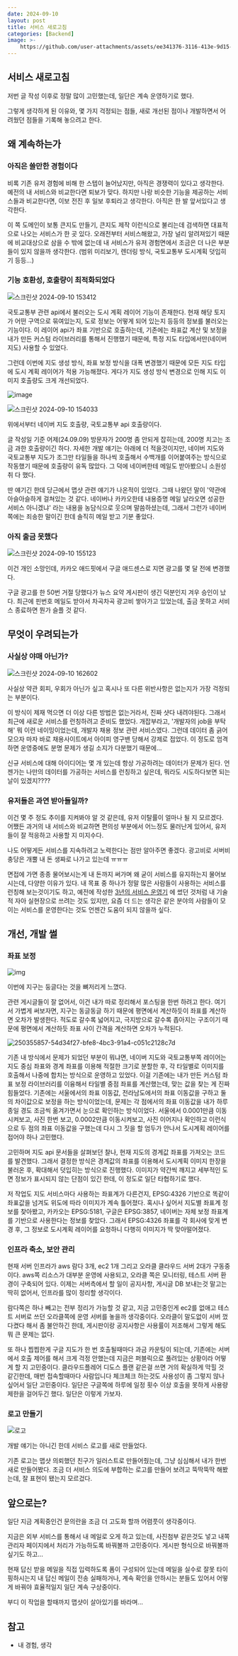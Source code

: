 ```yaml
---
date: 2024-09-10
layout: post
title: 서비스 새로고침
categories: [Backend]
image: >-
    https://github.com/user-attachments/assets/ee341376-3116-413e-9d15-fba7451b0d17
---
```


## 서비스 새로고침

저번 글 작성 이후로 정말 많이 고민했는데, 일단은 계속 운영하기로 했다.

그렇게 생각하게 된 이유와, 몇 가지 걱정되는 점들, 새로 개선된 점이나 개발하면서 어려웠던 점들을 기록해 놓으려고 한다.

## 왜 계속하는가

### 아직은 쓸만한 경험이다

비록 기존 유저 경험에 비해 한 스텝이 늘어났지만, 아직은 경쟁력이 있다고 생각한다.
예전의 내 서비스와 비교한다면 퇴보가 맞다.
하지만 나랑 비슷한 기능을 제공하는 서비스들과 비교한다면, 이보 전진 후 일보 후퇴라고 생각한다. 
아직은 한 발 앞서있다고 생각한다.

이 쪽 도메인이 보통 큰지도 만들기, 큰지도 제작 이런식으로 불리는데 검색하면 대표적으로 나오는 서비스가 한 곳 있다.
오래전부터 서비스해왔고, 가장 널리 알려져있기 때문에 비교대상으로 삼을 수 밖에 없는데 
내 서비스가 유저 경험면에서 조금은 더 나은 부분들이 있지 않을까 생각한다. (범위 미리보기, 렌더링 방식, 국토교통부 도시계획 덧입히기 등등...)


### 기능 호환성, 호출량이 최적화되었다

![스크린샷 2024-09-10 153412](https://github.com/user-attachments/assets/79e91f1e-ebc5-44d4-91f4-114cbeff6bba)

국토교통부 관련 api에서 불러오는 도시 계획 레이어 기능이 존재한다.
현재 해당 토지가 어떤 구역으로 묶여있는지, 도로 정보는 어떻게 되어 있는지 등등의 정보를 불러오는 기능이다. 이 레이어 api가 좌표 기반으로 호출하는데, 기존에는 좌표값 계산 및 보정을 내가 만든 커스텀 라이브러리를 통해서 진행했기 때문에, 특정 지도 타입에서만(네이버 지도) 사용할 수 있었다.

그런데 이번에 지도 생성 방식, 좌표 보정 방식을 대폭 변경했기 때문에 모든 지도 타입에 도시 계획 레이어가 적용 가능해졌다. 게다가 지도 생성 방식 변경으로 인해 지도 이미지 호출량도 크게 개선되었다.


![image](https://github.com/user-attachments/assets/3ec003fe-1b84-4ac8-8379-0e567a421075)


![스크린샷 2024-09-10 154033](https://github.com/user-attachments/assets/53fee97f-ab5c-4709-9455-8ff9158de762)

위에서부터 네이버 지도 호출량, 국토교통부 api 호출량이다.

글 작성일 기준 어제(24.09.09) 방문자가 200명 좀 안되게 잡히는데, 200명 치고는 조금 과한 호출량이긴 하다. 자세한 개발 얘기는 아래에 더 적을것이지만, 네이버 지도와 국토교통부 지도가 조그만 타일들을 하나씩 호출해서 수백개를 이어붙여주는 방식으로 작동했기 때문에 호출량이 유독 많았다. 
그 덕에 네이버한테 메일도 받아봤으니 소원성취 다 했다.

딴 얘기긴 한데 당근에서 맵샷 관련 얘기가 나온적이 있었다. 그때 나왔던 말이 '약관에 아슬아슬하게 걸쳐있는 것 같다. 네이버나 카카오한테 내용증명 메일 날라오면 성공한 서비스 아니겠냐' 라는 내용을 농담식으로 웃으며 말씀하셨는데, 그래서 그런가 네이버 쪽에는 죄송한 말이긴 한데 솔직히 메일 받고 기분 좋았다.


### 아직 출금 못했다

![스크린샷 2024-09-10 155123](https://github.com/user-attachments/assets/45a10838-454e-485b-baa4-970988d1c07d)

이건 개인 소망인데, 카카오 애드핏에서 구글 애드센스로 지면 광고를 몇 달 전에 변경했다. 

구글 광고를 한 50번 거절 당했다가 뉴스 요약 게시판이 생긴 덕분인지 겨우 승인이 났다. 최근에 핀번호 메일도 받아서 차곡차곡 광고비 쌓아가고 있었는데, 출금 못하고 서비스 종료하면 뭔가 슬플 것 같다.


## 무엇이 우려되는가

### 사실상 야매 아닌가?

![스크린샷 2024-09-10 162602](https://github.com/user-attachments/assets/b7caec86-cc7a-4d60-b2d1-13667e89a759)

사실상 약관 회피, 우회가 아닌가 싶고 혹시나 또 다른 위반사항은 없는지가 가장 걱정되는 부분이다.

이 방식이 제재 먹으면 더 이상 다른 방법은 없는거라서, 진짜 샷다 내려야된다. 그래서 최근에 새로운 서비스를 런칭하려고 준비도 했었다. 
개잡부라고, '개발자의 job을 부탁해' 뭐 이런 네이밍이었는데, 개발자 채용 정보 관련 서비스였다. 
그런데 데이터 좀 긁어모으자 마자 바로 채용사이트에서 아이피 영구밴 당해서 강제로 접었다. 이 정도로 엄격하면 운영중에도 분명 문제가 생길 소지가 다분했기 때문에...

신규 서비스에 대해 아이디어는 몇 개 있는데 항상 가공하려는 데이터가 문제가 된다.
 언젠가는 나만의 데이터를 가공하는 서비스를 런칭하고 싶은데, 뭐라도 시도하다보면 되는 날이 있겠지???? 

### 유저들은 과연 받아들일까?

이건 몇 주 정도 추이를 지켜봐야 알 것 같은데, 유저 이탈률이 얼마나 될 지 모르겠다.
어쨌든 과거의 내 서비스와 비교하면 편의성 부분에서 어느정도 물러난게 있어서, 유저들이 잘 적응하고 사용할 지 미지수다. 

나도 어떻게든 서비스를 지속하려고 노력한다는 점만 알아주면 좋겠다. 광고비로 서버비 충당은 개뿔 내 돈 생짜로 나가고 있는데 ㅠㅠㅠ

면접에 가면 종종 물어보시는게 내 돈까지 써가며 왜 굳이 서비스를 유지하는지 물어보시는데, 다양한 이유가 있다. 내 목표 중 하나가 정말 많은 사람들이 사용하는 서비스를 런칭해 보는것이기도 하고, 예전에 작성한 [3년의 서비스 운영기](https://lcw3176.github.io/posts/3%EB%85%84%EC%9D%98_%EC%84%9C%EB%B9%84%EC%8A%A4_%EC%9A%B4%EC%98%81%EA%B8%B0/)  에 썼던 것처럼 내 기술적 자아 실현장으로 쓰려는 것도 있지만, 요즘 더 드는 생각은 같은 분야의 사람들이 모이는 서비스를 운영한다는 것도 언젠간 도움이 되지 않을까 싶다. 

## 개선, 개발 썰

### 좌표 보정

![img](https://github.com/user-attachments/assets/8632d0ae-8702-4d12-925d-f3b5cf3df28d)


이번에 지구는 둥글다는 것을 뼈저리게 느꼈다.

관련 게시글들이 잘 없어서, 이건 내가 따로 정리해서 포스팅을 한번 하려고 한다. 
여기서 가볍게 써보자면, 지구는 동글동글 하기 때문에 평면에서 계산하듯이 좌표를 계산하면 오차가 발생한다. 
적도로 갈수록 넓어지고, 극지방으로 갈수록 좁아지는 구조이기 때문에 평면에서 계산하듯 좌표 사이 간격을 계산하면 오차가 누적된다.

![250355857-54d34f27-bfe8-4bc3-91a4-c051c2128c7d](https://github.com/user-attachments/assets/56bc7534-010b-4d73-95b5-d75cf95e9855)

기존 내 방식에서 문제가 되었던 부분이 뭐냐면, 네이버 지도와 국토교통부쪽 레이어는 지도 중심 좌표와 경계 좌표를 이용해 적절한 크기로 분할한 후, 
각 타일별로 이미지를 호출해서 나중에 합치는 방식으로 운영하고 있었다.
이걸 기존에는 내가 만든 커스텀 좌표 보정 라이브러리를 이융해서 타일별 중점 좌표를 계산했는데, 맞는 값을 찾는 게 진짜 힘들었다.
기존에는 서울에서의 좌표 이동값, 전라남도에서의 좌표 이동값을 구하고 둘의 차이값으로 보정을 하는 방식이었는데, 
문제는 각 점에서의 좌표 이동값을 내가 하루종일 경도 조금씩 옮겨가면서 눈으로 확인하는 방식이었다.
서울에서 0.0001만큼 이동시켜보고, 사진 한번 보고, 0.0002만큼 이동시켜보고, 사진 이어지나 확인하고 이런식으로 두 점의 좌표 이동값을 구했는데
다시 그 짓을 할 엄두가 안나서 도시계획 레이어를 접어야 하나 고민했다.

고민하며 지도 api 문서들을 살펴보던 찰나, 현재 지도의 경계값 좌표를 가져오는 코드를 발견했다.
그래서 결정한 방식은 경계값의 좌표를 이용해서 도시계획 이미지 한장을 불러온 후, 확대해서 덧입히는 방식으로 진행했다.
이미지가 약간씩 깨지고 세부적인 도면 정보가 표시되지 않는 단점이 있긴 한데, 이 정도로 일단 타협하기로 했다.

저 작업도 지도 서비스마다 사용하는 좌표계가 다른건지, EPSG:4326 기반으로 똑같이 좌표값을 넘겨도 위도에 따라 이미지가 계속 틀어졌다.
혹시나 싶어서 지도별 좌표계 정보를 찾아봤고, 카카오는 EPSG:5181, 구글은 EPSG:3857, 네이버는 자체 보정 좌표계를 기반으로 사용한다는 정보를 찾았다.
그래서 EPSG:4326 좌표를 각 회사에 맞게 변경 후, 그 정보로 도시계획 레이어를 요청하니 다행히 이미지가 딱 맞아떨어졌다. 

### 인프라 축소, 보안 관리

현재 서버 인프라가 aws 람다 3개, ec2 1개 그리고 오라클 클라우드 서버 2대가 구동중이다.
aws쪽 리소스가 대부분 운영에 사용되고, 오라클 쪽은 모니터링, 테스트 서버 환경이 구축되어 있다.
이제는 서버측에서 할 일이 공지사항, 게시글 DB 보내는것 말고는 딱히 없어서, 인프라를 많이 정리할 생각이다.

람다쪽은 하나 빼고는 전부 정리가 가능할 것 같고, 지금 고민중인게 ec2를 없애고 테스트 서버로 쓰던 오라클쪽에 운영 서버를 놓을까 생각중이다.
오라클이 말도없이 서버 껐다켰다 해서 좀 불안하긴 한데, 게시판이랑 공지사항은 사용률이 저조해서 그렇게 해도 뭐 큰 문제는 없다.

또 하나 찝찝한게 구글 지도가 한 번 호출될때마다 과금 카운팅이 되는데, 
기존에는 서버에서 호출 제어를 해서 크게 걱정 안했는데 지금은 퍼블릭으로 풀려있는 상황이라 어떻게 할 지 고민중이다.
클라우드플레어 디도스 플랜 같은걸 쓰면 거의 확실하게 막힐 것 같긴한데, 
매번 접속할때마다 사람입니다 체크체크 하는것도 사용성이 좀 그렇지 않나 싶어서 일단 고민중이다.
일단은 구글쪽에 하루에 일정 횟수 이상 호출을 못하게 사용량 제한을 걸어두긴 했다. 일단은 이렇게 가보자.  

### 로고 만들기

![로고](https://avatars.githubusercontent.com/u/59993347?v=4)

개발 얘기는 아니긴 한데 서비스 로고를 새로 만들었다.

기존 로고는 맵샷 의뢰했던 친구가 일러스트로 만들어줬는데, 그냥 심심해서 내가 한번 새로 만들어봤다.
조금 더 서비스 의도에 부합하는 로고를 만들어 보려고 뚝딱뚝딱 해봤는데, 잘 표현이 됐는지 모르겄다.


## 앞으로는?

일단 지금 계획중인건 문의란을 조금 더 고도화 할까 어렴풋이 생각중이다.

지금은 외부 서비스를 통해서 내 메일로 오게 하고 있는데, 
사진첨부 같은것도 넣고 내쪽 관리자 페이지에서 처리가 가능하도록 바꿔볼까 고민중이다. 
게시판 형식으로 바꿔볼까 싶기도 하고...

현재 답신 받을 메일을 직접 입력하도록 폼이 구성되어 있는데 메일을 실수로 잘못 타이핑하시는지
내 답신 메일이 전송 실패하거나, 계속 확인을 안하시는 분들도 있어서 어떻게 바꿔야 효율적일지 일단 계속 구상중이다.

부디 이 작업을 할때까지 맵샷이 살아있기를 바라며...

## 참고

- 내 경험, 생각